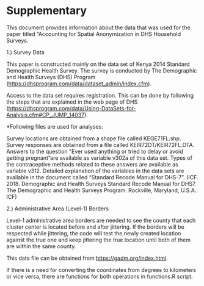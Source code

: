# Supplementary

This document provides information about the data that was used for the paper titled “Accounting for Spatial Anonymization in DHS Household Surveys.

1.) Survey Data

This paper is constructed mainly on the data set of Kenya 2014 Standard Demographic Health Survey. The survey is conducted by The Demographic and Health Surveys (DHS) Program (https://dhsprogram.com/data/dataset_admin/index.cfm).

Access to the data set requires registration. This can be done by following the steps that are explained in the  web page of DHS (https://dhsprogram.com/data/Using-DataSets-for-Analysis.cfm#CP_JUMP_14037).

*Following files are used for analyses:

Survey locations are obtained from a shape file called KEGE71FL.shp. 
Survey responses are obtained from a file called KEIR72DT/KEIR72FL.DTA. 
Answers to the question "Ever used anything or tried to delay or avoid getting pregnant”are available as variable v302a of this data set. 
Types of the contraceptive methods  related to these answers are available as variable v312. 
Detailed explanation of the variables in the data sets are available in the document called “Standard Recode Manual for DHS-7”. (ICF. 2018. Demographic and Health Surveys Standard Recode Manual for DHS7. The Demographic and Health Surveys Program. Rockville, Maryland, U.S.A.: ICF)


2.) Administrative Area (Level-1) Borders 

Level-1 administrative area borders are needed to see the county that each cluster center is located before and after jittering. If the borders will be respected while jittering, the code will test the newly created location against the true one and keep jittering the true location until both of them are within the same county. 

This data file can be obtained from https://gadm.org/index.html.

If there is a need for converting the coordinates from degrees to kilometers or vice versa, there are functions for both operations in functions.R script.
